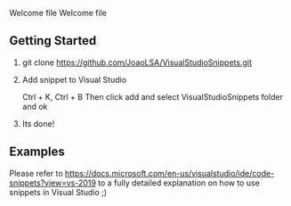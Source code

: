 Welcome file
Welcome file

## Getting Started
1. git clone https://github.com/JoaoLSA/VisualStudioSnippets.git
2. Add snippet to Visual Studio

	Ctrl + K, Ctrl + B
Then click add and select VisualStudioSnippets folder and ok

3. Its done!

## Examples
Please refer to https://docs.microsoft.com/en-us/visualstudio/ide/code-snippets?view=vs-2019 to a fully detailed explanation on how to use snippets in Visual Studio ;)
